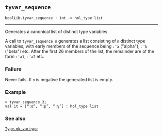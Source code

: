 ## `tyvar_sequence`

``` hol4
boolLib.tyvar_sequence : int -> hol_type list
```

------------------------------------------------------------------------

Generates a canonical list of distinct type variables.

A call to `tyvar_sequence n` generates a list consisting of `n` distinct
type variables, with early members of the sequence being `:'a`
("alpha"), `:'b` ("beta") etc. After the first 26 members of the list,
the remainder are of the form `:'a1`, `:'a2` etc.

### Failure

Never fails. If `n` is negative the generated list is empty.

### Example

``` hol4
> tyvar_sequence 3;
val it = [“:α”, “:β”, “:γ”] : hol_type list
```

### See also

[`Type.mk_vartype`](#Type.mk_vartype)
